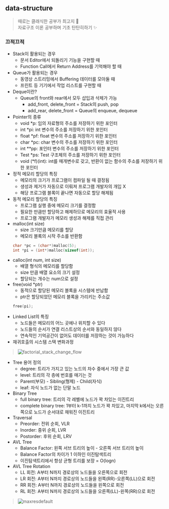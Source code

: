 ## data-structure
> 때로는 클래식한 공부가 최고지 🤭  
> 자료구조 이론 공부하며 기초 탄탄히하기 ✨  

### 끄적끄적
- Stack이 활용되는 경우
    - 문서 Editor에서 되돌리기 기능을 구현할 때
    - Function Call에서 Return Address를 기억해야 할 때
- Queue가 활용되는 경우
    - 동영상 스트리밍에서 Buffering 데이터를 모아둘 때
    - 프린트 등 기기에서 작업 리스트를 구현할 때
- Deque이란?
    - Queue의 front와 rear에서 모두 삽입과 삭제가 가능
        - add_front, delete_front = Stack의 push, pop
        - add_rear, delete_front = Queue의 enqueue, dequeue
- Pointer의 종류
    - void *p: 임의 자료형의 주소를 저장하기 위한 포인터
    - int *pi: int 변수의 주소를 저장하기 위한 포인터
    - float *pf: float 변수의 주소를 저장하기 위한 포인터
    - char *pc: char 변수의 주소를 저장하기 위한 포인터
    - int **pp: 포인터 변수의 주소를 저장하기 위한 포인터
    - Test *ps: Test 구조체의 주소를 저장하기 위한 포인터
    - void (*f)(int): int를 매개변수로 갖고, 반환이 없는 함수의 주소를 저장하기 위한 포인터
- 정적 메모리 할당의 특징
    - 메모리의 크기가 프로그램이 컴파일 될 때 결정됨
    - 생성과 제거가 자동으로 이뤄져 프로그램 개발자의 개입 X
    - 해당 프로그램 블록이 끝나면 자동으로 할당 해제됨
- 동적 메모리 할당의 특징
    - 프로그램 실행 중에 메모리 크기를 결정함
    - 필요한 만큼만 할당하고 해제하므로 메모리의 효율적 사용
    - 프로그램 개발자가 메모리 생성과 해제를 직접 관리
- malloc(int size)
    - size 크기만큼 메모리를 할당
    - 메모리 블록의 시작 주소를 반환함
    ```c
    char *pc = (char*)malloc(5);
    int *pi = (int*)malloc(sizeof(int));
    ```
- calloc(int num, int size)
    - 배열 형식의 메모리를 할당함
    - size 만큼 배열 요소의 크기 설정
    - 할당되는 개수는 num으로 설정
- free(void *ptr)
    - 동적으로 할당된 메모리 블록을 시스템에 반납함
    - ptr은 할당되었던 메모리 블록을 가리키는 주소값
    ```c
    free(pi);
    ```
- Linked List의 특징
    - 노드들은 메모리의 어느 곳에나 위치할 수 있다
    - 노드들의 순서가 연결 리스트상의 순서와 동일하지 않다
    - 연속적인 기억공간이 없어도 데이터를 저장하는 것이 가능하다
- 재귀호출의 시스템 스택 변화과정
> ![factorial_stack_change_flow](https://user-images.githubusercontent.com/20378368/141251945-2c637b82-c2e0-4f79-9b36-99dd91b79873.png)
- Tree 용어 정의
    - degree: 트리가 가지고 있는 노드의 차수 중에서 가장 큰 값
    - level: 트리의 각 층에 번호를 매기는 것
    - Parent(부모) - Sibling(형제) - Child(자식)
    - leaf: 자식 노드가 없는 단말 노드
- Binary Tree
    - full binary tree: 트리의 각 레벨에 노드가 꽉 차있는 이진트리
    - complete binary tree: 1부터 k-1까지 노드가 꽉 차있고, 마지막 k에서는 오른쪽으로 노드가 순서대로 채워진 이진트리
- Traversal
    - Preorder: 전위 순회, VLR
    - Inorder: 중위 순회, LVR
    - Postorder: 후위 순회, LRV
- AVL Tree
    - Balance Factor: 왼쪽 서브 트리의 높이 - 오른쪽 서브 트리의 높이
    - Balance Factor의 차이가 1 이하인 이진탐색트리
    - 이진탐색트리에서 항상 균형 트리를 보장 = O(logn)
- AVL Tree Rotation
    - LL 회전: A부터 N까지 경로상의 노드들을 오른쪽으로 회전
    - LR 회전: A부터 N까지 경로상의 노드들을 왼쪽(RR)-오른쪽(LL)으로 회전
    - RR 회전: A부터 N까지 경로상의 노드들을 왼쪽으로 회전
    - RL 회전: A부터 N까지 경로상의 노드들을 오른쪽(LL)-왼쪽(RR)으로 회전
> ![maxresdefault](https://user-images.githubusercontent.com/20378368/143194964-68140182-2209-4d8a-8531-5b7ef3955593.jpg)